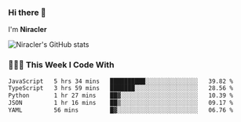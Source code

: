 ### Hi there 👋

I'm **Niracler**

![Niracler's GitHub stats](https://github-readme-stats.vercel.app/api?username=Niracler&show_icons=true)


### 👨🏻‍💻 This Week I Code With

<!--START_SECTION:waka-->

```txt
JavaScript   5 hrs 34 mins   ██████████░░░░░░░░░░░░░░░   39.82 %
TypeScript   3 hrs 59 mins   ███████░░░░░░░░░░░░░░░░░░   28.56 %
Python       1 hr 27 mins    ██▓░░░░░░░░░░░░░░░░░░░░░░   10.39 %
JSON         1 hr 16 mins    ██▒░░░░░░░░░░░░░░░░░░░░░░   09.17 %
YAML         56 mins         █▓░░░░░░░░░░░░░░░░░░░░░░░   06.76 %
```

<!--END_SECTION:waka-->
